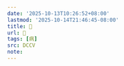 ```yaml
---
date: '2025-10-13T10:26:52+08:00'
lastmod: '2025-10-14T21:46:45-08:00'
title: 􀴧
url: 􀴧
tags: [病]
src: DCCV
note:
---
```

